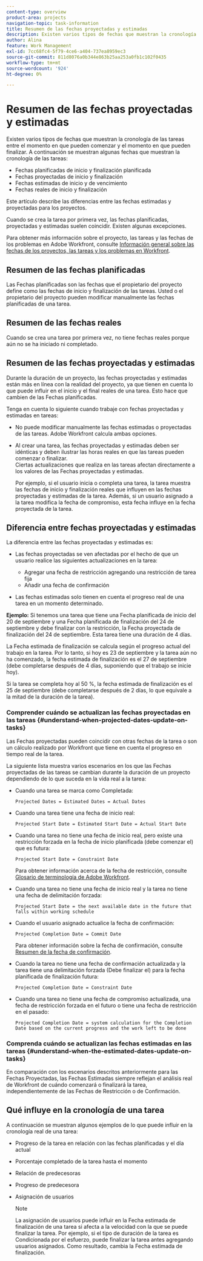 ```yaml
---
content-type: overview
product-area: projects
navigation-topic: task-information
title: Resumen de las fechas proyectadas y estimadas
description: Existen varios tipos de fechas que muestran la cronología de las tareas entre el momento en que pueden comenzar y el momento en que pueden finalizar.
author: Alina
feature: Work Management
exl-id: 7cc68fc4-5f79-4ce6-a404-737ea8959ec3
source-git-commit: 811d8076a0b344e863b25aa253a0fb1c102f0435
workflow-type: tm+mt
source-wordcount: '924'
ht-degree: 0%

---
```


# Resumen de las fechas proyectadas y estimadas

<!--Audited: 07/2024-->

Existen varios tipos de fechas que muestran la cronología de las tareas entre el momento en que pueden comenzar y el momento en que pueden finalizar. A continuación se muestran algunas fechas que muestran la cronología de las tareas:

* Fechas planificadas de inicio y finalización planificada
* Fechas proyectadas de inicio y finalización
* Fechas estimadas de inicio y de vencimiento
* Fechas reales de inicio y finalización

Este artículo describe las diferencias entre las fechas estimadas y proyectadas para los proyectos.

Cuando se crea la tarea por primera vez, las fechas planificadas, proyectadas y estimadas suelen coincidir. Existen algunas excepciones.

Para obtener más información sobre el proyecto, las tareas y las fechas de los problemas en Adobe Workfront, consulte [Información general sobre las fechas de los proyectos, las tareas y los problemas en Workfront](../../../workfront-basics/navigate-workfront/workfront-navigation/definitions-pti-dates.md).

## Resumen de las fechas planificadas

Las Fechas planificadas son las fechas que el propietario del proyecto define como las fechas de inicio y finalización de las tareas. Usted o el propietario del proyecto pueden modificar manualmente las fechas planificadas de una tarea.

## Resumen de las fechas reales

Cuando se crea una tarea por primera vez, no tiene fechas reales porque aún no se ha iniciado ni completado.

## Resumen de las fechas proyectadas y estimadas

Durante la duración de un proyecto, las fechas proyectadas y estimadas están más en línea con la realidad del proyecto, ya que tienen en cuenta lo que puede influir en el inicio y el final reales de una tarea. Esto hace que cambien de las Fechas planificadas.

Tenga en cuenta lo siguiente cuando trabaje con fechas proyectadas y estimadas en tareas:

* No puede modificar manualmente las fechas estimadas o proyectadas de las tareas. Adobe Workfront calcula ambas opciones.
* Al crear una tarea, las fechas proyectadas y estimadas deben ser idénticas y deben ilustrar las horas reales en que las tareas pueden comenzar o finalizar.\
  Ciertas actualizaciones que realiza en las tareas afectan directamente a los valores de las Fechas proyectadas y estimadas.

  Por ejemplo, si el usuario inicia o completa una tarea, la tarea muestra las fechas de inicio y finalización reales que influyen en las fechas proyectadas y estimadas de la tarea. Además, si un usuario asignado a la tarea modifica la fecha de compromiso, esta fecha influye en la fecha proyectada de la tarea.

## Diferencia entre fechas proyectadas y estimadas

La diferencia entre las fechas proyectadas y estimadas es:

* Las fechas proyectadas se ven afectadas por el hecho de que un usuario realice las siguientes actualizaciones en la tarea:

   * Agregar una fecha de restricción agregando una restricción de tarea fija
   * Añadir una fecha de confirmación

* Las fechas estimadas solo tienen en cuenta el progreso real de una tarea en un momento determinado.

**Ejemplo:** Si tenemos una tarea que tiene una Fecha planificada de inicio del 20 de septiembre y una Fecha planificada de finalización del 24 de septiembre y debe finalizar con la restricción, la Fecha proyectada de finalización del 24 de septiembre. Esta tarea tiene una duración de 4 días.

La Fecha estimada de finalización se calcula según el progreso actual del trabajo en la tarea. Por lo tanto, si hoy es 23 de septiembre y la tarea aún no ha comenzado, la fecha estimada de finalización es el 27 de septiembre (debe completarse después de 4 días, suponiendo que el trabajo se inicie hoy).

Si la tarea se completa hoy al 50 %, la fecha estimada de finalización es el 25 de septiembre (debe completarse después de 2 días, lo que equivale a la mitad de la duración de la tarea).


### Comprender cuándo se actualizan las fechas proyectadas en las tareas {#understand-when-projected-dates-update-on-tasks}

Las Fechas proyectadas pueden coincidir con otras fechas de la tarea o son un cálculo realizado por Workfront que tiene en cuenta el progreso en tiempo real de la tarea.

La siguiente lista muestra varios escenarios en los que las Fechas proyectadas de las tareas se cambian durante la duración de un proyecto dependiendo de lo que suceda en la vida real a la tarea:

* Cuando una tarea se marca como Completada:

  `Projected Dates = Estimated Dates = Actual Dates`

* Cuando una tarea tiene una fecha de inicio real:

  `Projected Start Date = Estimated Start Date = Actual Start Date`

* Cuando una tarea no tiene una fecha de inicio real, pero existe una restricción forzada en la fecha de inicio planificada (debe comenzar el) que es futura:

  `Projected Start Date = Constraint Date`

  Para obtener información acerca de la fecha de restricción, consulte [Glosario de terminología de Adobe Workfront](../../../workfront-basics/navigate-workfront/workfront-navigation/workfront-terminology-glossary.md).

* Cuando una tarea no tiene una fecha de inicio real y la tarea no tiene una fecha de delimitación forzada:

  `Projected Start Date = the next available date in the future that falls within working schedule`

* Cuando el usuario asignado actualice la fecha de confirmación:

  `Projected Completion Date = Commit Date`

  Para obtener información sobre la fecha de confirmación, consulte [Resumen de la fecha de confirmación](../../../manage-work/projects/updating-work-in-a-project/overview-of-commit-dates.md).

* Cuando la tarea no tiene una fecha de confirmación actualizada y la tarea tiene una delimitación forzada (Debe finalizar el) para la fecha planificada de finalización futura:

  `Projected Completion Date = Constraint Date`

* Cuando una tarea no tiene una fecha de compromiso actualizada, una fecha de restricción forzada en el futuro o tiene una fecha de restricción en el pasado:

  `Projected Completion Date = system calculation for the Completion Date based on the current progress and the work left to be done`

### Comprenda cuándo se actualizan las fechas estimadas en las tareas {#understand-when-the-estimated-dates-update-on-tasks}

En comparación con los escenarios descritos anteriormente para las Fechas Proyectadas, las Fechas Estimadas siempre reflejan el análisis real de Workfront de cuándo comenzará o finalizará la tarea, independientemente de las Fechas de Restricción o de Confirmación.

## Qué influye en la cronología de una tarea

A continuación se muestran algunos ejemplos de lo que puede influir en la cronología real de una tarea:

* Progreso de la tarea en relación con las fechas planificadas y el día actual
* Porcentaje completado de la tarea hasta el momento
* Relación de predecesoras
* Progreso de predecesora
* Asignación de usuarios

  >[!NOTE]
  >
  >La asignación de usuarios puede influir en la Fecha estimada de finalización de una tarea si afecta a la velocidad con la que se puede finalizar la tarea. Por ejemplo, si el tipo de duración de la tarea es Condicionada por el esfuerzo, puede finalizar la tarea antes agregando usuarios asignados. Como resultado, cambia la Fecha estimada de finalización.
